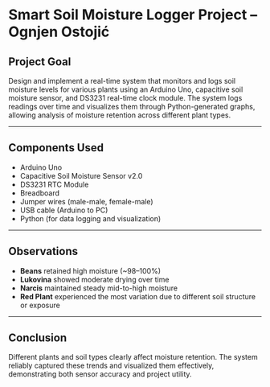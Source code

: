 # Smart Soil Moisture Logger Project – Ognjen Ostojić

## Project Goal
Design and implement a real-time system that monitors and logs soil moisture levels for various plants using an Arduino Uno, capacitive soil moisture sensor, and DS3231 real-time clock module. The system logs readings over time and visualizes them through Python-generated graphs, allowing analysis of moisture retention across different plant types.

---

## Components Used
- Arduino Uno
- Capacitive Soil Moisture Sensor v2.0
- DS3231 RTC Module
- Breadboard
- Jumper wires (male-male, female-male)
- USB cable (Arduino to PC)
- Python (for data logging and visualization)

---

## Observations
- **Beans** retained high moisture (~98–100%)
- **Lukovina** showed moderate drying over time
- **Narcis** maintained steady mid-to-high moisture
- **Red Plant** experienced the most variation due to different soil structure or exposure

---

## Conclusion
Different plants and soil types clearly affect moisture retention. The system reliably captured these trends and visualized them effectively, demonstrating both sensor accuracy and project utility.
